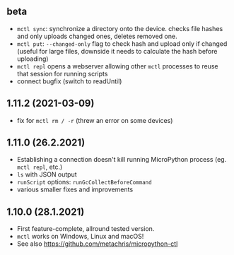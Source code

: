 beta
----
* `mctl sync`: synchronize a directory onto the device. checks file hashes and only uploads changed ones, deletes removed one.
* `mctl put`: `--changed-only` flag to check hash and upload only if changed (useful for large files, downside it needs to calculate the hash before uploading)
* `mctl repl` opens a webserver allowing other `mctl` processes to reuse that session for running scripts
* connect bugfix (switch to readUntil)


1.11.2 (2021-03-09)
-------------------
* fix for `mctl rm / -r` (threw an error on some devices)


1.11.0 (26.2.2021)
------------------
* Establishing a connection doesn't kill running MicroPython process (eg. `mctl repl`, etc.)
* `ls` with JSON output
* `runScript` options: `runGcCollectBeforeCommand`
* various smaller fixes and improvements


1.10.0 (28.1.2021)
------------------

* First feature-complete, allround tested version.
* `mctl` works on Windows, Linux and macOS!
* See also https://github.com/metachris/micropython-ctl
